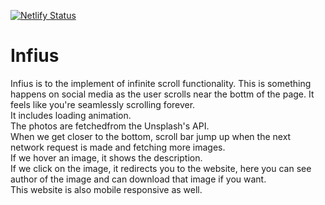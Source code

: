 [![Netlify Status](https://api.netlify.com/api/v1/badges/409be9c8-5d73-4410-b64d-f60696beb6fd/deploy-status)](https://app.netlify.com/sites/infius/deploys)
# Infius
Infius is to the implement of infinite scroll functionality. This is something happens on social media as the user scrolls near the bottm of the page. It feels like you're seamlessly scrolling forever.<br>
It includes loading animation.<br>
The photos are fetchedfrom the Unsplash's API.<br>
When we get closer to the bottom, scroll bar jump up when the next network request is made and fetching more images.<br>
If we hover an image, it shows the description.<br>
If we click on the image, it redirects you to the website, here you can see author of the image and can download that image if you want.<br>
This website is also mobile responsive as well.<br>
